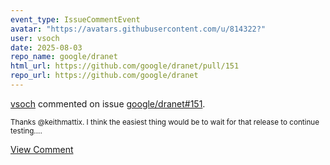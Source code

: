```yaml
---
event_type: IssueCommentEvent
avatar: "https://avatars.githubusercontent.com/u/814322?"
user: vsoch
date: 2025-08-03
repo_name: google/dranet
html_url: https://github.com/google/dranet/pull/151
repo_url: https://github.com/google/dranet
---
```


<a href='https://github.com/vsoch' target='_blank'>vsoch</a> commented on issue <a href='https://github.com/google/dranet/pull/151' target='_blank'>google/dranet#151</a>.

<small>Thanks @keithmattix. I think the easiest thing would be to wait for that release to continue testing....</small>

<a href='https://github.com/google/dranet/pull/151' target='_blank'>View Comment</a>